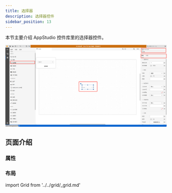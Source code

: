 ```yaml
---
title: 选择器
description: 选择器控件
sidebar_position: 13
---
```


本节主要介绍 AppStudio 控件库里的选择器控件。

![选择器控件](image.png "选择器控件")

## 页面介绍

### 属性

### 布局

import Grid from '../../grid/_grid.md'

<Grid />